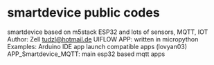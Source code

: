 # smartdevice public codes
smartdevice based on m5stack ESP32 and lots of sensors, MQTT, IOT
Author: Zell
tudzl@hotmail.de
UIFLOW APP: written in micropython
Examples: Arduino IDE app launch compatible  apps (lovyan03)
APP_Smartdevice_MQTT: main esp32 based mqtt apps
